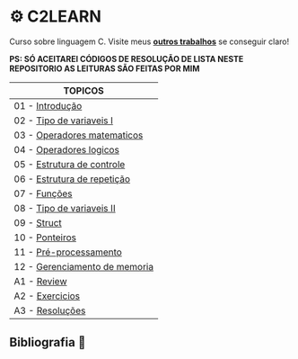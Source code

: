 # :gear: C2LEARN

  Curso sobre linguagem C.
  Visite meus [**outros trabalhos**](https://github.com/Ratarca/ROCKSTAR-RATARCA) se conseguir claro!
  
  **PS: SÓ ACEITAREI CÓDIGOS DE RESOLUÇÃO DE LISTA NESTE REPOSITORIO AS LEITURAS SÃO FEITAS POR MIM**

TOPICOS|
------------ |
01 - [Introdução](nothing)|
02 - [Tipo de variaveis I](nothing) |
03 - [Operadores matematicos](nothing)|
04 - [Operadores logicos](nothing) |
05 - [Estrutura de controle](nothing)|
06 - [Estrutura de repetição](nothing) |
07 - [Funções](nothing)|
08 - [Tipo de variaveis II](nothing) |
09 - [Struct](nothing)|
10 - [Ponteiros](nothing) |
11 - [Pré-processamento](nothing)|
12 - [Gerenciamento de memoria](nothing) |
A1 - [Review](nothing)|
A2 - [Exercicios](nothing)|
A3 - [Resoluções](nothing) |

## Bibliografia :book:
